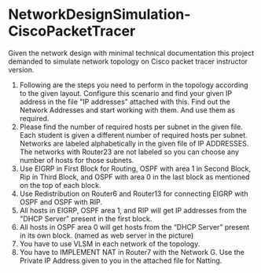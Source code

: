# NetworkDesignSimulation-CiscoPacketTracer
Given the network design with minimal technical documentation this project demanded to simulate network topology on Cisco packet tracer instructor version.

1. Following are the steps you need to perform in the topology according to the given layout. Configure this scenario and find your given IP address in the file "IP addresses" attached with  this. Find out the Network Addresses and start working with them. And use them as required.
2. Please find the number of required hosts per subnet in the given file. Each student is given a different number of required hosts per subnet. Networks are labeled alphabetically in the given file of IP ADDRESSES. The networks with Router23 are not labeled so you can choose any number of hosts for those subnets. 
3. Use EIGRP in First Block for Routing, OSPF with area 1 in Second Block, Rip in Third Block, and OSPF with area 0 in the last block as mentioned on the top of each block. 
4. Use Redistribution on Router6 and Router13 for connecting EIGRP with OSPF and OSPF with RIP.
5. All hosts in EIGRP, OSPF area 1, and RIP will get IP addresses from the "DHCP Server" present in the first block.
6. All hosts in OSPF area 0 will get hosts from the “DHCP Server” present in its own  block. (named as web server in the picture)
7. You have to use VLSM in each network of the topology.
8. You have to IMPLEMENT NAT in Router7 with the Network G. Use the Private IP Address given to you in the attached file for Natting. 
